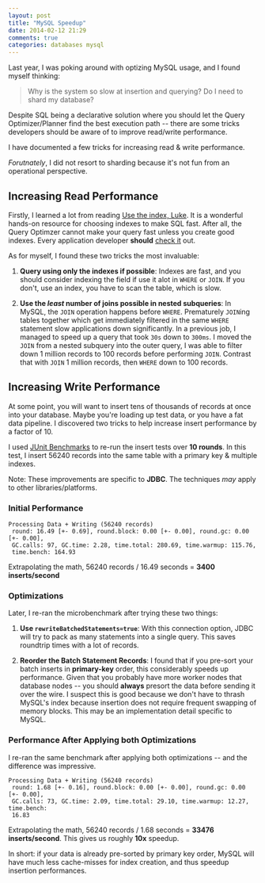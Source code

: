 ```yaml
---
layout: post
title: "MySQL Speedup"
date: 2014-02-12 21:29
comments: true
categories: databases mysql
---
```


Last year, I was poking around with optizing MySQL usage, and I found myself thinking:

> Why is the system so slow at insertion and querying?
> Do I need to shard my database?


Despite SQL being a declarative solution where you should let the Query
Optimizer/Planner find the best execution path -- there are some tricks
developers should be aware of to improve read/write performance.

I have documented a few tricks for increasing read & write performance.

*Forutnately*, I did not resort to sharding because it's not fun from an
operational perspective.

## Increasing Read Performance

Firstly, I learned a lot from reading [Use the index, Luke][luke]. It is a
wonderful hands-on resource for choosing indexes to make SQL fast. After all,
the Query Optimzer cannot make your query fast unless you create good
indexes. Every application developer **should** [check it][Luke] out.

As for myself, I found these two tricks the most invaluable:

1. **Query using only the indexes if possible**: Indexes are fast, and you
   should consider indexing the field if use it alot in `WHERE` or `JOIN`. If
   you don't, use an index, you have to scan the table, which is slow.

2. **Use the *least* number of joins possible in nested subqueries**: In MySQL,
   the `JOIN` operation happens before `WHERE`. Prematurely `JOIN`ing tables
   together which get immediately filtered in the same `WHERE` statement slow
   applications down significantly.  In a previous job, I managed to speed up a
   query that took `30s` down to `300ms`. I moved the `JOIN` from a nested
   subquery into the outer query, I was able to filter down 1 million records to
   100 records before performing `JOIN`. Contrast that with `JOIN` 1 million
   records, then `WHERE` down to 100 records.

[luke]: http://use-the-index-luke.com

## Increasing Write Performance
At some point, you will want to insert tens of thousands of records at once into
your database. Maybe you're loading up test data, or you have a fat data
pipeline. I discovered two tricks to help increase insert performance by a
factor of 10.

I used [JUnit Benchmarks][junit-benchmark] to re-run the insert tests over **10
rounds**. In this test, I insert 56240 records into the same table with a
primary key & multiple indexes.

Note: These improvements are specific to **JDBC**. The techniques *may* apply to
other libraries/platforms.

### Initial Performance

```
Processing Data + Writing (56240 records)
 round: 16.49 [+- 0.69], round.block: 0.00 [+- 0.00], round.gc: 0.00 [+- 0.00],
 GC.calls: 97, GC.time: 2.28, time.total: 280.69, time.warmup: 115.76,
 time.bench: 164.93
```

Extrapolating the math, 56240 records / 16.49 seconds = **3400 inserts/second**

### Optimizations

Later, I re-ran the microbenchmark after trying these two things:

1. **Use `rewriteBatchedStatements=true`**: With this connection option, JDBC
   will try to pack as many statements into a single query. This saves roundtrip
   times with a lot of records.

2. **Reorder the Batch Statement Records**: I found that if you pre-sort your
   batch inserts in **primary-key** order, this considerably speeds up
   performance. Given that you probably have more worker nodes that database
   nodes -- you should **always** presort the data before sending it over the
   wire.  I suspect this is good because we don't have to thrash MySQL's index
   because insertion does not require frequent swapping of memory blocks. This
   may be an implementation detail specific to MySQL.

### Performance After Applying both Optimizations

I re-ran the same benchmark after applying both optimizations -- and the difference
was impressive.

```
Processing Data + Writing (56240 records)
 round: 1.68 [+- 0.16], round.block: 0.00 [+- 0.00], round.gc: 0.00 [+- 0.00],
 GC.calls: 73, GC.time: 2.09, time.total: 29.10, time.warmup: 12.27, time.bench:
 16.83
```

Extrapolating the math, 56240 records / 1.68 seconds = **33476
inserts/second**. This gives us roughly **10x** speedup.

In short: if your data is already pre-sorted by primary key order, MySQL will have much
less cache-misses for index creation, and thus speedup insertion performances.

[junit-benchmark]: http://labs.carrotsearch.com/junit-benchmarks.html
